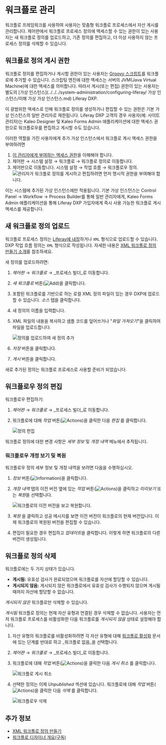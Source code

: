 # 워크플로 관리

워크플로 프레임워크를 사용하여 사용자는 맞춤형 워크플로 프로세스에서 자산 게시를 관리합니다. 제어판에서 워크플로 프로세스 정의에 액세스할 수 있는 권한이 있는 사용자는 새 워크플로 정의를 업로드하고, 기존 정의를 편집하고, 더 이상 사용하지 않는 프로세스 정의를 삭제할 수 있습니다.

## 워크플로 정의 게시 권한

워크플로 정의를 편집하거나 게시할 권한이 있는 사용자는 [Groovy 스크립트](../../../system-administration/using-the-script-engine.md)를 워크플로에 추가할 수 있습니다. 스크립팅 엔진에 대한 액세스는 서버의 JVM(Java Virtual Machine)에 대한 액세스를 의미합니다. 따라서 게시(또는 편집) 권한이 있는 사용자는 별도의 [가상 인스턴스](../../../system-administration/configuring-liferay/ 가상 인스턴스/이해 가상 가상 인스턴스.md) Liferay DXP.

이 광범위한 액세스로 인해 워크플로 정의를 생성하거나 편집할 수 있는 권한은 기본 가상 인스턴스의 일반 관리자로 제한됩니다. Liferay DXP 고객의 경우 사용자(예: 사이트 관리자)는 Kaleo Designer 및 Kaleo Forms Admin 애플리케이션에 대한 액세스 권한으로 워크플로우를 편집하고 게시할 수도 있습니다.

이러한 역할을 가진 사용자에게 추가 가상 인스턴스에서 워크플로 게시 액세스 권한을 부여하려면

1. [이 관리자에게 부여하는 액세스 권한](../../../users-and-permissions/roles-and-permissions/understanding-roles-and-permissions.md)을 이해해야 합니다.
1. 제어판 &rarr; 시스템 설정 &rarr; 워크플로 &rarr; 워크플로 정의로 이동합니다.
1. 제어판으로 이동합니다. 시스템 설정 &rarr; 작업 흐름 &rarr; 워크플로우 정의.
![관리자가 워크플로 정의를 게시하고 편집하려면 먼저 명시적 권한을 부여해야 합니다.](./managing-workflows/images/06.png)

이는 시스템에 추가된 가상 인스턴스에만 적용됩니다. 기본 가상 인스턴스는 Control Panel &rarr; Workflow &rarr; Process Builder를 통해 일반 관리자에게, Kaleo Forms Admin 애플리케이션을 통해 Liferay DXP 가입자에게 즉시 사용 가능한 워크플로 게시 액세스를 제공합니다.

## 새 워크플로 정의 업로드

워크플로 프로세스 정의는 [Liferay에 내장](./building-workflows.md)하거나 `XML` 형식으로 업로드할 수 있습니다. DXP 작업 흐름 정의는 `XML` 형식으로 작성됩니다. 자세한 내용은 [XML 워크플로 정의 만들기 소개](../developer-guide/crafting-xml-workflow-definitions.md)를 참조하세요.

새 정의를 업로드하려면:

1. _제어판_ &rarr; _워크플로_ &rarr; _프로세스 빌더_로 이동합니다.
1. _새 워크플로_ 버튼(![Add](../../../images/icon-add.png))을 클릭합니다.
1. 포함된 워크플로를 기반으로 하는 로컬 XML 정의 파일이 있는 경우 DXP에 업로드할 수 있습니다. _소스_ 탭을 클릭합니다.
1. 새 정의의 이름을 입력합니다.
1. XML 파일의 내용을 복사하고 샘플 코드를 덮어쓰거나 "_파일 가져오기_"을 클릭하여 파일을 업로드합니다.
   
   ![정의를 업로드하여 새 정의 추가](./managing-workflows/images/01.png)

1. _저장_ 버튼을 클릭합니다.

1. _게시_ 버튼을 클릭합니다.

새로 추가된 정의는 워크플로 프로세스로 사용할 준비가 되었습니다.

## 워크플로우 정의 편집

워크플로우 편집하기:

1. _제어판_ &rarr; _워크플로_ &rarr; _프로세스 빌더_로 이동합니다.
1. 워크플로에 대해 _작업_ 버튼(![Actions](../../../images/icon-actions.png))을 클릭한 다음 _편집_ 를 클릭합니다.
   
   ![정의 편집](./managing-workflows/images/03.png)

워크플로 정의에 대한 변경 사항은 _세부 정보_ 및 _개정 내역_ 메뉴에서 추적됩니다.

### 워크플로우 개정 보기 및 복원

워크플로우 정의 세부 정보 및 개정 내역을 보려면 다음을 수행하십시오.

1. *정보* 버튼(![Information](../../../images/icon-information.png))을 클릭합니다.
1. _개정 내역_ 탭의 이전 버전 옆에 있는 *작업* 버튼(![Actions](../../../images/icon-actions.png))을 클릭하고 *미리보기* 또는 *복원*을 선택합니다.
   
   ![워크플로의 이전 버전을 보고 복원합니다.](./managing-workflows/images/02.png)

1. *복원* 을 클릭하고 성공 메시지를 보면 이전 버전이 워크플로의 현재 버전입니다. 이제 워크플로의 복원된 버전을 편집할 수 있습니다.

1. 편집이 필요한 경우 편집하고 *업데이트*을 클릭합니다. 이렇게 하면 워크플로의 다른 버전이 생성됩니다.

## 워크플로 정의 삭제

워크플로에는 두 가지 상태가 있습니다.

* **게시됨:** 유효성 검사가 완료되었으며 워크플로를 자산에 할당할 수 있습니다.
* **게시되지 않음:** 게시되지 않은 워크플로에서 유효성 검사가 수행되지 않으며 게시될 때까지 자산에 할당할 수 없습니다.

*게시되지 않은* 워크플로만 삭제할 수 있습니다.

_게시됨_ 워크플로 정의는 현재 자산 유형과 연결된 경우 삭제할 수 없습니다. 사용자는 먼저 워크플로 프로세스를 비활성화한 다음 워크플로를 _게시되지 않음_ 상태로 설정해야 합니다.

1. 자산 유형의 워크플로를 비활성화하려면 각 자산 유형에 대해 [워크플로 활성화](../using-workflows/activating-workflow.md) 문서에 있는 단계를 반대로 하고 _워크플로 없음_을 선택합니다.
1. _제어판_ &rarr; _워크플로_ &rarr; _프로세스 빌더_로 이동합니다.
1. 워크플로에 대해 _작업_ 버튼(![Actions](../../../images/icon-actions.png))을 클릭한 다음 _게시 취소_ 를 클릭합니다.
   
   ![워크플로 게시 취소](./managing-workflows/images/04.png)

1. 선택한 정의는 이제 _Unpublished_ 섹션에 있습니다. 워크플로에 대해 _작업_ 버튼(![Actions](../../../images/icon-actions.png))을 클릭한 다음 _삭제_ 를 클릭합니다.
   
   ![워크플로우 삭제](./managing-workflows/images/05.png)

## 추가 정보

* [XML 워크플로 정의 만들기](../developer-guide/crafting-xml-workflow-definitions.md)
* [워크플로 디자이너 개요(구독)](./workflow-designer/workflow-designer-overview.md)
